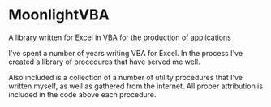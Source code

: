 # MoonlightVBA
A library written for Excel in VBA for the production of applications

I've spent a number of years writing VBA for Excel. In the process I've created a library of procedures that have served me well.

Also included is a collection of a number of utility procedures that I've written myself, as well as gathered from the internet. All proper attribution is included in the code above each procedure.
